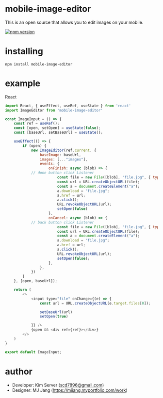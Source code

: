 # mobile-image-editor
This is an open source that allows you to edit images on your mobile.

[![npm version](https://img.shields.io/npm/v/mobile-image-editor.svg?style=flat-square)](https://www.npmjs.com/package/mobile-image-editor)

# installing
```
npm install mobile-image-editor
```

# example
React
```javascript
import React, { useEffect, useRef, useState } from 'react'
import ImageEditor from 'mobile-image-editor'

const ImageInput = () => {
	const ref = useRef();
	const [open, setOpen] = useState(false);
	const [baseUrl, setBaseUrl] = useState();

	useEffect(() => {
		if (open) {
			new ImageEditor(ref.current, {
				baseImage: baseUrl,
				images: [..."images"],
				events: {
					onFinish: async (blob) => {
            // done button click Listener
						const file = new File([blob], "file.jpg", { type: "image/jpeg" });
						const url = URL.createObjectURL(file);
						const a = document.createElement("a");
						a.download = "file.jpg";
						a.href = url;
						a.click();
						URL.revokeObjectURL(url);
						setOpen(false)
					},
					onCancel: async (blob) => {
            // back button click Listener
						const file = new File([blob], "file.jpg", { type: "image/jpeg" });
						const url = URL.createObjectURL(file);
						const a = document.createElement("a");
						a.download = "file.jpg";
						a.href = url;
						a.click();
						URL.revokeObjectURL(url);
						setOpen(false);
					},
				},
			})
		}
	}, [open, baseUrl]);

	return (
		<>
			<input type="file" onChange={(e) => {
				const url = URL.createObjectURL(e.target.files[0]);

				setBaseUrl(url)
				setOpen(true)

			}} />
			{open && <div ref={ref}></div>}
		</>
	)
}

export default ImageInput;
```

# author
- Developer: Kim Server (scd7896@gmail.com)
- Designer: MJ Jang (https://mjjang.myportfolio.com/work)
